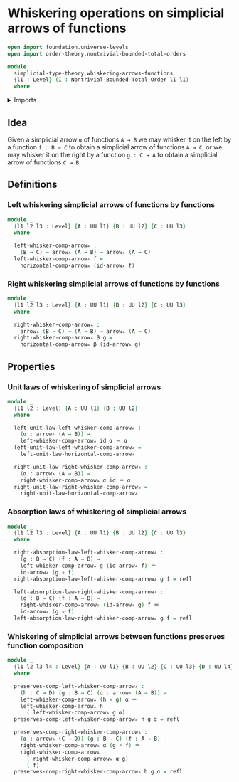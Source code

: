 # Whiskering operations on simplicial arrows of functions

```agda
open import foundation.universe-levels
open import order-theory.nontrivial-bounded-total-orders

module
  simplicial-type-theory.whiskering-arrows-functions
  {lI : Level} (I : Nontrivial-Bounded-Total-Order lI lI)
  where
```

<details><summary>Imports</summary>

```agda
open import foundation.action-on-identifications-functions
open import foundation.cartesian-product-types
open import foundation.dependent-pair-types
open import foundation.equality-cartesian-product-types
open import foundation.equality-dependent-pair-types
open import foundation.equivalences
open import foundation.function-extensionality
open import foundation.function-types
open import foundation.functoriality-cartesian-product-types
open import foundation.functoriality-dependent-pair-types
open import foundation.homotopies
open import foundation.identity-types
open import foundation.retractions
open import foundation.sections
open import foundation.type-arithmetic-dependent-function-types
open import foundation.type-theoretic-principle-of-choice
open import foundation.universe-levels

open import orthogonal-factorization-systems.extensions-maps

open import simplicial-type-theory.arrows I
open import simplicial-type-theory.directed-edges I
open import simplicial-type-theory.directed-interval-type I
open import simplicial-type-theory.horizontal-composition-arrows-functions I
```

</details>

## Idea

Given a simplicial arrow `α` of functions `A → B` we may whisker it on the left
by a function `f : B → C` to obtain a simplicial arrow of functions `A → C`, or
we may whisker it on the right by a function `g : C → A` to obtain a simplicial
arrow of functions `C → B`.

## Definitions

### Left whiskering simplicial arrows of functions by functions

```agda
module _
  {l1 l2 l3 : Level} {A : UU l1} {B : UU l2} {C : UU l3}
  where

  left-whisker-comp-arrow▵ :
    (B → C) → arrow▵ (A → B) → arrow▵ (A → C)
  left-whisker-comp-arrow▵ f =
    horizontal-comp-arrow▵ (id-arrow▵ f)
```

### Right whiskering simplicial arrows of functions by functions

```agda
module _
  {l1 l2 l3 : Level} {A : UU l1} {B : UU l2} {C : UU l3}
  where

  right-whisker-comp-arrow▵ :
    arrow▵ (B → C) → (A → B) → arrow▵ (A → C)
  right-whisker-comp-arrow▵ β g =
    horizontal-comp-arrow▵ β (id-arrow▵ g)
```

## Properties

### Unit laws of whiskering of simplicial arrows

```agda
module _
  {l1 l2 : Level} {A : UU l1} {B : UU l2}
  where

  left-unit-law-left-whisker-comp-arrow▵ :
    (α : arrow▵ (A → B)) →
    left-whisker-comp-arrow▵ id α ＝ α
  left-unit-law-left-whisker-comp-arrow▵ =
    left-unit-law-horizontal-comp-arrow▵

  right-unit-law-right-whisker-comp-arrow▵ :
    (α : arrow▵ (A → B)) →
    right-whisker-comp-arrow▵ α id ＝ α
  right-unit-law-right-whisker-comp-arrow▵ =
    right-unit-law-horizontal-comp-arrow▵
```

### Absorption laws of whiskering of simplicial arrows

```agda
module _
  {l1 l2 l3 : Level} {A : UU l1} {B : UU l2} {C : UU l3}
  where

  right-absorption-law-left-whisker-comp-arrow▵ :
    (g : B → C) (f : A → B) →
    left-whisker-comp-arrow▵ g (id-arrow▵ f) ＝
    id-arrow▵ (g ∘ f)
  right-absorption-law-left-whisker-comp-arrow▵ g f = refl

  left-absorption-law-right-whisker-comp-arrow▵ :
    (g : B → C) (f : A → B) →
    right-whisker-comp-arrow▵ (id-arrow▵ g) f ＝
    id-arrow▵ (g ∘ f)
  left-absorption-law-right-whisker-comp-arrow▵ g f = refl
```

### Whiskering of simplicial arrows between functions preserves function composition

```agda
module _
  {l1 l2 l3 l4 : Level} {A : UU l1} {B : UU l2} {C : UU l3} {D : UU l4}
  where

  preserves-comp-left-whisker-comp-arrow▵ :
    (h : C → D) (g : B → C) (α : arrow▵ (A → B)) →
    left-whisker-comp-arrow▵ (h ∘ g) α ＝
    left-whisker-comp-arrow▵ h
      ( left-whisker-comp-arrow▵ g α)
  preserves-comp-left-whisker-comp-arrow▵ h g α = refl

  preserves-comp-right-whisker-comp-arrow▵ :
    (α : arrow▵ (C → D)) (g : B → C) (f : A → B) →
    right-whisker-comp-arrow▵ α (g ∘ f) ＝
    right-whisker-comp-arrow▵
      ( right-whisker-comp-arrow▵ α g)
      ( f)
  preserves-comp-right-whisker-comp-arrow▵ h g α = refl
```

